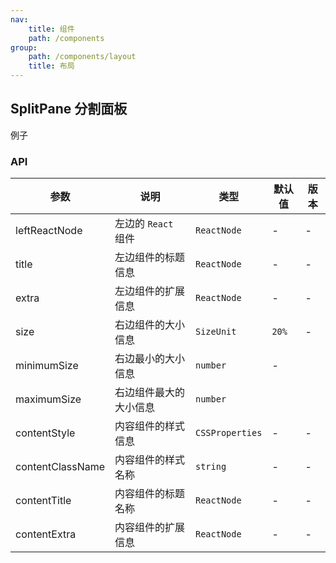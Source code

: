 ```yaml
---
nav:
    title: 组件
    path: /components
group:
    path: /components/layout
    title: 布局
---
```


## SplitPane 分割面板

例子

<code src="./__demo__/basis.tsx"></code>

### API

| 参数             | 说明                   | 类型            | 默认值 | 版本 |
| ---------------- | ---------------------- | --------------- | ------ | ---- |
| leftReactNode    | 左边的 `React` 组件    | `ReactNode`     | -      | -    |
| title            | 左边组件的标题信息     | `ReactNode`     | -      | -    |
| extra            | 左边组件的扩展信息     | `ReactNode`     | -      | -    |
| size             | 右边组件的大小信息     | `SizeUnit`      | `20%`  | -    |
| minimumSize      | 右边最小的大小信息     | `number`        | -      |
| maximumSize      | 右边组件最大的大小信息 | `number`        |
| contentStyle     | 内容组件的样式信息     | `CSSProperties` | -      | -    |
| contentClassName | 内容组件的样式名称     | `string`        | -      | -    |
| contentTitle     | 内容组件的标题名称     | `ReactNode`     | -      | -    |
| contentExtra     | 内容组件的扩展信息     | `ReactNode`     | -      | -    |
